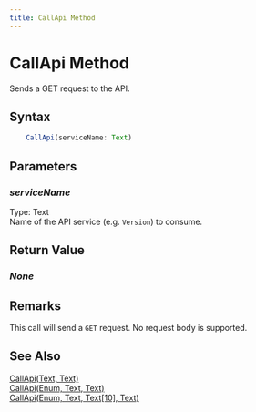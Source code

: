 ```yaml
---
title: CallApi Method
---
```


# CallApi Method
Sends a GET request to the API.

## Syntax
```javascript
    CallApi(serviceName: Text)
```

## Parameters
### *serviceName*
Type: Text<br/>
Name of the API service (e.g. `Version`) to consume.

## Return Value
### *None*

## Remarks
This call will send a `GET` request. No request body is supported.

## See Also
[CallApi(Text, Text)](./callapi2.md)<br />
[CallApi(Enum, Text, Text)](./callapi3.md)<br />
[CallApi(Enum, Text, Text[10], Text)](./callapi4.md)
